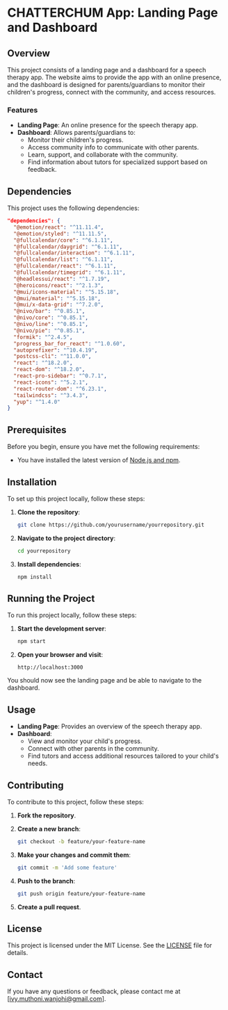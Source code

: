 # CHATTERCHUM App: Landing Page and Dashboard

## Overview

This project consists of a landing page and a dashboard for a speech therapy app. The website aims to provide the app with an online presence, and the dashboard is designed for parents/guardians to monitor their children's progress, connect with the community, and access resources.

### Features

- **Landing Page**: An online presence for the speech therapy app.
- **Dashboard**: Allows parents/guardians to:
  - Monitor their children's progress.
  - Access community info to communicate with other parents.
  - Learn, support, and collaborate with the community.
  - Find information about tutors for specialized support based on feedback.

## Dependencies

This project uses the following dependencies:

```json
"dependencies": {
  "@emotion/react": "^11.11.4",
  "@emotion/styled": "^11.11.5",
  "@fullcalendar/core": "^6.1.11",
  "@fullcalendar/daygrid": "^6.1.11",
  "@fullcalendar/interaction": "^6.1.11",
  "@fullcalendar/list": "^6.1.11",
  "@fullcalendar/react": "^6.1.11",
  "@fullcalendar/timegrid": "^6.1.11",
  "@headlessui/react": "^1.7.19",
  "@heroicons/react": "^2.1.3",
  "@mui/icons-material": "^5.15.18",
  "@mui/material": "^5.15.18",
  "@mui/x-data-grid": "^7.2.0",
  "@nivo/bar": "^0.85.1",
  "@nivo/core": "^0.85.1",
  "@nivo/line": "^0.85.1",
  "@nivo/pie": "^0.85.1",
  "formik": "^2.4.5",
  "progress_bar_for_react": "^1.0.60",
  "autoprefixer": "^10.4.19",
  "postcss-cli": "^11.0.0",
  "react": "^18.2.0",
  "react-dom": "^18.2.0",
  "react-pro-sidebar": "^0.7.1",
  "react-icons": "^5.2.1",
  "react-router-dom": "^6.23.1",
  "tailwindcss": "^3.4.3",
  "yup": "^1.4.0"
}
```

## Prerequisites

Before you begin, ensure you have met the following requirements:

- You have installed the latest version of [Node.js and npm](https://nodejs.org/).

## Installation

To set up this project locally, follow these steps:

1. **Clone the repository**:

   ```bash
   git clone https://github.com/yourusername/yourrepository.git
   ```

2. **Navigate to the project directory**:

   ```bash
   cd yourrepository
   ```

3. **Install dependencies**:

   ```bash
   npm install
   ```

## Running the Project

To run this project locally, follow these steps:

1. **Start the development server**:

   ```bash
   npm start
   ```

2. **Open your browser and visit**:

   ```
   http://localhost:3000
   ```

You should now see the landing page and be able to navigate to the dashboard.

## Usage

- **Landing Page**: Provides an overview of the speech therapy app.
- **Dashboard**: 
  - View and monitor your child's progress.
  - Connect with other parents in the community.
  - Find tutors and access additional resources tailored to your child's needs.

## Contributing

To contribute to this project, follow these steps:

1. **Fork the repository**.
2. **Create a new branch**:

   ```bash
   git checkout -b feature/your-feature-name
   ```

3. **Make your changes and commit them**:

   ```bash
   git commit -m 'Add some feature'
   ```

4. **Push to the branch**:

   ```bash
   git push origin feature/your-feature-name
   ```

5. **Create a pull request**.

## License

This project is licensed under the MIT License. See the [LICENSE](LICENSE) file for details.

## Contact

If you have any questions or feedback, please contact me at [ivy.muthoni.wanjohi@gmail.com].

